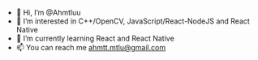 - 👋 Hi, I’m @Ahmtluu
- 👀 I’m interested in C++/OpenCV, JavaScript/React-NodeJS and React Native
- 🌱 I’m currently learning React and React Native
- 📫 You can reach me ahmtt.mtlu@gmail.com


